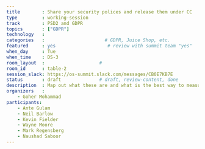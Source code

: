 ```yaml
---
title        : Share your security polices and release them under CC
type         : working-session
track        : PSD2 and GDPR
topics       : ["GDPR"]
technology   :
categories   :                      # GDPR, Juice Shop, etc.
featured     : yes                   # review with summit team "yes"
when_day     : Tue
when_time    : DS-3
room_layout  :                    #
room_id      : table-2
session_slack: https://os-summit.slack.com/messages/CB0E7KB7E
status       : draft              # draft, review-content, done
description  : Map out what these are and what is the best way to measure them
organizers   :
    - Goher Mohammad
participants:
    - Ante Gulam
    - Neil Barlow
    - Kevin Fielder
    - Wayne Moore
    - Mark Regensberg
    - Naushad Saboor
---
```


<!--(add intro)

## WHY

(...)

## What

(...)

## Outcomes

(...)

## References

(...)-->
